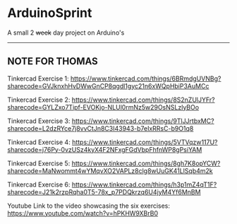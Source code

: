 # ArduinoSprint
A small 2 ~~week~~ day project on Arduino's

-----------------------------------
NOTE FOR THOMAS
-----------------------------------
Tinkercad Exercise 1:
https://www.tinkercad.com/things/6BRmdgUVNBg?sharecode=GVJknxhHvDWwGnCP8qgdl1gyc21n6xWQpHbiP3AuMCc

Tinkercad Exercise 2:
https://www.tinkercad.com/things/8S2nZUlJYFr?sharecode=GYLZxo7Tipf-EVOKjo-NLUl0rmNz5w29OsNSLzlyBOo

Tinkercad Exercise 3:
https://www.tinkercad.com/things/9TlJJrtbxMC?sharecode=L2dzRYce7j8vvCtJn8C3I43943-b7eIxRRsC-b9O1q8

Tinkercad Exercise 4:
https://www.tinkercad.com/things/5VTVqzw117U?sharecode=j76Py-0vzUSz4kyX4F2NFxgFGdVbpFhfnWP8gPsiYAM

Tinkercad Exercise 5:
https://www.tinkercad.com/things/8gh7K8opYCW?sharecode=MaNwommt4wYMqvXO2VAPLz8clg8wUuGK41LlSqb4m2k

Tinkercad Exercise 6:
https://www.tinkercad.com/things/h3p1mZ4qT1F?sharecode=J21k2rzpRqha0T5-78x_p7PDQkrzq6U4jyM4Yf6MnBM

Youtube Link to the video showcasing the six exercises:
https://www.youtube.com/watch?v=hPKHW9XBrB0
